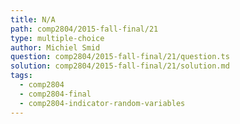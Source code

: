 ```yaml
---
title: N/A
path: comp2804/2015-fall-final/21
type: multiple-choice
author: Michiel Smid
question: comp2804/2015-fall-final/21/question.ts
solution: comp2804/2015-fall-final/21/solution.md
tags:
  - comp2804
  - comp2804-final
  - comp2804-indicator-random-variables
---
```

